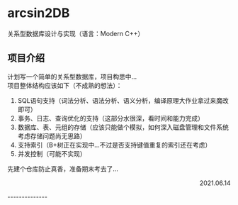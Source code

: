 # arcsin2DB
关系型数据库设计与实现（语言：Modern C++）

## 项目介绍
计划写一个简单的关系型数据库，项目构思中...  
项目整体结构应该如下（不成熟的想法）：
1. SQL语句支持（词法分析、语法分析、语义分析，编译原理大作业拿过来魔改即可）
2. 事务、日志、查询优化的支持（这部分水很深，看时间和能力完成）
3. 数据库、表、元组的存储（应该只能做个模拟，如何深入磁盘管理和文件系统考虑存储问题尚无思路）
4. 支持索引（B+树正在实现中...不过是否支持键值重复的索引还在考虑）
5. 并发控制（可能不实现）

先建个仓库防止真香，准备期末考去了... 
<p align="right">2021.06.14</p>
--------------
